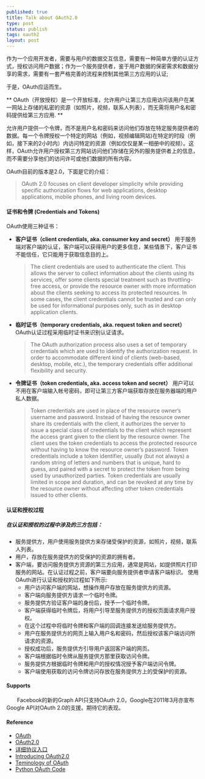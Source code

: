 ```yaml
--- 
published: true 
title: Talk about OAuth2.0 
type: post 
status: publish 
tags: oauth2 
layout: post 
--- 
```


作为一个应用开发者，需要与用户的数据交互信息，需要有一种简单方便的认证方式，授权访问用户数据；作为一个服务提供者，鉴于用户数据的保密需求和数据分享的需求，需要有一套严格完善的流程来控制其他第三方应用的认证; 

于是，OAuth应运而生。

** OAuth（开放授权）是一个开放标准，允许用户让第三方应用访问该用户在某一网站上存储的私密的资源（如照片，视频，联系人列表），而无需将用户名和密码提供给第三方应用. ** 　　

允许用户提供一个令牌，而不是用户名和密码来访问他们存放在特定服务提供者的数据。每一个令牌授权一个特定的网站（例如，视频编辑网站)在特定的时段（例如，接下来的2小时内）内访问特定的资源（例如仅仅是某一相册中的视频）。这样，OAuth允许用户授权第三方网站访问他们存储在另外的服务提供者上的信息，而不需要分享他们的访问许可或他们数据的所有内容。 

OAuth目前的版本是2.0，下面是它的介绍：

> OAuth 2.0 focuses on client developer simplicity while providing specific authorization flows for web applications, desktop applications, mobile phones, and living room devices.

####  证书和令牌 (Credentials and Tokens)

OAuth使用三种证书：

- **客户证书（client credentials, aka. consumer key and secret）** 
  用于服务端对客户端的认证，客户端可以获得用户的更多信息，某些情景下，客户证书不能信任，它只能用于获取信息目的上。 

    > The client credentials are used to authenticate the client. This allows the server to collect information about the clients using its services, offer some clients special treatment such as throttling-free access, or provide the resource owner with more information about the clients seeking to access its protected resources. In some cases, the client credentials cannot be trusted and can only be used for informational purposes only, such as in desktop application clients.

- **临时证书（temporary credentials, aka. request token and secret）**
  OAuth认证过程采用临时证书来识别认证请求。 

    > The OAuth authorization process also uses a set of temporary credentials which are used to identify the authorization request. In order to accommodate different kind of clients (web-based, desktop, mobile, etc.), the temporary credentials offer additional flexibility and security.

- **令牌证书（token credentials, aka. access token and secret）**
  用户可以不用在客户端输入帐号密码，即可让第三方客户端获取存放在服务器端的用户私人数据。 

    > Token credentials are used in place of the resource owner’s username and password. Instead of having the resource owner share its credentials with the client, it authorizes the server to issue a special class of credentials to the client which represent the access grant given to the client by the resource owner. The client uses the token credentials to access the protected resource without having to know the resource owner’s password. Token credentials include a token identifier, usually (but not always) a random string of letters and numbers that is unique, hard to guess, and paired with a secret to protect the token from being used by unauthorized parties. Token credentials are usually limited in scope and duration, and can be revoked at any time by the resource owner without affecting other token credentials issued to other clients.

####  认证和授权过程

##### 在认证和授权的过程中涉及的三方包括： 　　
- 服务提供方，用户使用服务提供方来存储受保护的资源，如照片，视频，联系人列表。
- 用户，存放在服务提供方的受保护的资源的拥有者。
- 客户端，要访问服务提供方资源的第三方应用，通常是网站，如提供照片打印服务的网站。在认证过程之前，客户端要向服务提供者申请客户端标识。
使用OAuth进行认证和授权的过程如下所示: 　　
  - 用户访问客户端的网站，想操作用户存放在服务提供方的资源。
  - 客户端向服务提供方请求一个临时令牌。
  - 服务提供方验证客户端的身份后，授予一个临时令牌。
  - 客户端获得临时令牌后，将用户引导至服务提供方的授权页面请求用户授权。
  - 在这个过程中将临时令牌和客户端的回调连接发送给服务提供方。
  - 用户在服务提供方的网页上输入用户名和密码，然后授权该客户端访问所请求的资源。 　　
  - 授权成功后，服务提供方引导用户返回客户端的网页。
  - 客户端根据临时令牌从服务提供方那里获取访问令牌。 　　
  - 服务提供方根据临时令牌和用户的授权情况授予客户端访问令牌。
  - 客户端使用获取的访问令牌访问存放在服务提供方上的受保护的资源。

####  Supports

　　Facebook的新的Graph API只支持OAuth 2.0，Google在2011年3月亦宣布Google API对OAuth 2.0的支援。期待它的表现。

####  Reference

  * [ OAuth ](http://oauth.net/)
  * [ OAuth2.0 ](http://oauth.net/2/)
  * [ 详细协议入口 ](http://tools.ietf.org/html/draft-ietf-oauth-v2-26)
  * [ Introducing OAuth2.0 ](http://hueniverse.com/2010/05/introducing-oauth-2-0/)
  * [ Teminology of OAuth ](http://hueniverse.com/oauth/guide/terminology/)
  * [ Python OAuth Code ](https://github.com/simplegeo/python-oauth2)

